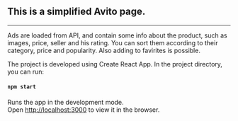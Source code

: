 ## This is a simplified Avito page.
<hr>

Ads are loaded from API, and contain some info about the product, such as images, price, seller and his rating. You can sort them according to their category, price and popularity. Also adding to favirites is possible. 

The project is developed using Create React App.
In the project directory, you can run:

#### `npm start`

Runs the app in the development mode.<br>
Open [http://localhost:3000](http://localhost:3000) to view it in the browser.
